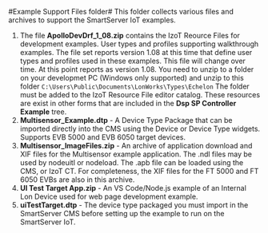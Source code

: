 #Example Support Files folder#
This folder collects various files and archives to support the SmartServer IoT examples.  
1. The file **ApolloDevDrf_1_08.zip** contains the IzoT Reource Files for development examples. User types and profiles supporting walkthrough examples.  The file set reports version 1.08 at this time that define user types and profiles used in these examples.  This file will change over time. At this point reports as version 1.08.  You need to unzip to a folder on your developmet PC (Windows only supported) and unzip to this folder `C:\Users\Public\Documents\LonWorks\Types\Echelon`  The folder must be added to the IzoT Resource File editor catalog.  These resources are exist in other forms that are included in the **Dsp SP Controller Example** tree.
2. **Multisensor_Example.dtp** - A Device Type Package that can be imported directly into the CMS using the Device or Device Type widgets.  Supports EVB 5000 and EVB 6050 target devices.
3. **Multisensor_ImageFiles.zip** - An archive of application download and XIF files for the Multisensor example application.  The .ndl files may be used by nodeuitl or nodeload.  The .apb file can be loaded using the CMS, or IzoT CT.  For completeness, the XIF files for the FT 5000 and FT 6050 EVBs are also in this archive.
4. **UI Test Target App.zip** - An VS Code/Node.js example of an Internal Lon Device used for web page development example.
5. **uiTestTarget.dtp** - The device type packaged you must import in the SmartServer CMS before setting up the example to run on the SmartServer IoT.